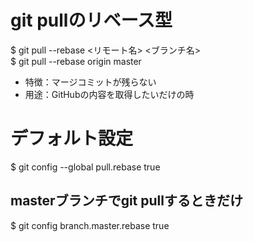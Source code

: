 # git pullのリベース型
$ git pull --rebase <リモート名> <ブランチ名>  
$ git pull --rebase origin master

 - 特徴：マージコミットが残らない
 - 用途：GitHubの内容を取得したいだけの時

# デフォルト設定
$ git config --global pull.rebase true

## masterブランチでgit pullするときだけ
$ git config branch.master.rebase true